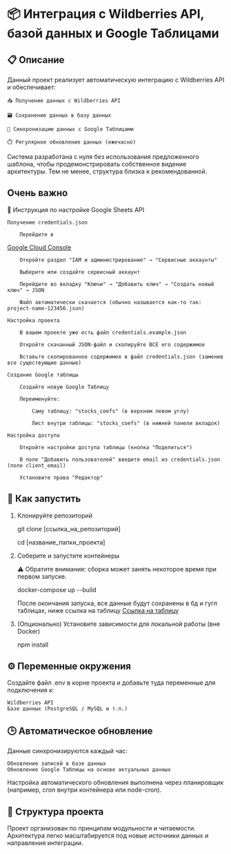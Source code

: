 # 📦 Интеграция с Wildberries API, базой данных и Google Таблицами
## 📋 Описание

Данный проект реализует автоматическую интеграцию с Wildberries API и обеспечивает:

    📥 Получение данных с Wildberries API

    🗃️ Сохранение данных в базу данных

    🔄 Синхронизацию данных с Google Таблицами
    
    ⏱️ Регулярное обновление данных (ежечасно)

Система разработана с нуля без использования предложенного шаблона, чтобы продемонстрировать собственное видение архитектуры. 
Тем не менее, структура близка к рекомендованной.

## Очень важно

📌 Инструкция по настройке Google Sheets API

    Получение credentials.json

        Перейдите в 
   [Google Cloud Console](https://console.cloud.google.com)

        Откройте раздел "IAM и администрирование" → "Сервисные аккаунты"

        Выберите или создайте сервисный аккаунт

        Перейдите во вкладку "Ключи" → "Добавить ключ" → "Создать новый ключ" → JSON

        Файл автоматически скачается (обычно называется как-то так: project-name-123456.json)

    Настройка проекта

        В вашем проекте уже есть файл credentials.example.json

        Откройте скачанный JSON-файл и скопируйте ВСЕ его содержимое

        Вставьте скопированное содержимое в файл credentials.json (заменив все существующие данные)

    Создание Google таблицы

        Создайте новую Google Таблицу

        Переименуйте:

            Саму таблицу: "stocks_coefs" (в верхнем левом углу)

            Лист внутри таблицы: "stocks_coefs" (в нижней панели вкладок)

    Настройка доступа

        Откройте настройки доступа таблицы (кнопка "Поделиться")

        В поле "Добавить пользователей" введите email из credentials.json (поле client_email)

        Установите права "Редактор"

## 🚀 Как запустить
1. Клонируйте репозиторий

    git clone [ссылка_на_репозиторий]

    cd [название_папки_проекта]

2. Соберите и запустите контейнеры

    ⚠️ Обратите внимание: сборка может занять некоторое время при первом запуске.

    docker-compose up --build
    
    После окончания запуска, все данные будут сохранены в бд и гугл таблицах, ниже ссылка на таблицу
    [Ссылка на таблицу](https://docs.google.com/spreadsheets/d/12xG4P2HXY588eVQOVW4ujEOuYvLMXgMxIJRfXpTJrHU/edit?hl=ru&gid=0#gid=0)

3. (Опционально) Установите зависимости для локальной работы (вне Docker)

    npm install

## ⚙️ Переменные окружения

Создайте файл .env в корне проекта и добавьте туда переменные для подключения к:

    Wildberries API
    Базе данных (PostgreSQL / MySQL и т.п.)


## 🕒 Автоматическое обновление

Данные синхронизируются каждый час:

    Обновление записей в базе данных
    Обновление Google Таблицы на основе актуальных данных

Настройка автоматического обновления выполнена через планировщик (например, cron внутри контейнера или node-cron).
## 📂 Структура проекта

Проект организован по принципам модульности и читаемости. Архитектура легко масштабируется под новые источники данных и направления интеграции.
